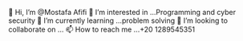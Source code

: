 👋 Hi, I’m @Mostafa Afifi 
👀 I’m interested in ...Programming and cyber security 
🌱 I’m currently learning ...problem solving 
💞️ I’m looking to collaborate on ...
📫 How to reach me ...+20 1289545351

<!---
1mostafa192/1mostafa192 is a ✨ special ✨ repository because its `README.md` (this file) appears on your GitHub profile.
You can click the Preview link to take a look at your changes.
--->
